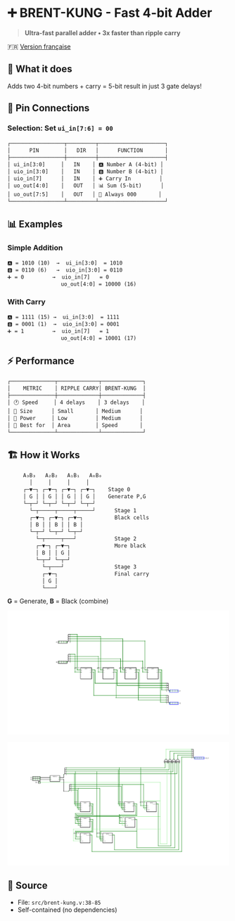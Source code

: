 # ➕ BRENT-KUNG - Fast 4-bit Adder

> **Ultra-fast parallel adder • 3x faster than ripple carry**

🇫🇷 [Version française](brent-kung_FR.md)

## 🎯 What it does
Adds two 4-bit numbers + carry = 5-bit result in just 3 gate delays!

## 🔌 Pin Connections

### Selection: Set `ui_in[7:6] = 00`

```
┌─────────────────┬─────────┬─────────────────────┐
│      PIN        │   DIR   │      FUNCTION       │
├─────────────────┼─────────┼─────────────────────┤
│ ui_in[3:0]     │   IN    │ 🅰️ Number A (4-bit) │
│ uio_in[3:0]    │   IN    │ 🅱️ Number B (4-bit) │
│ uio_in[7]      │   IN    │ ➕ Carry In         │
│ uo_out[4:0]    │   OUT   │ 📊 Sum (5-bit)      │
│ uo_out[7:5]    │   OUT   │ 🚫 Always 000       │
└─────────────────┴─────────┴─────────────────────┘
```

## 📊 Examples

### Simple Addition
```
🅰️ = 1010 (10)  →  ui_in[3:0]  = 1010
🅱️ = 0110 (6)   →  uio_in[3:0] = 0110  
➕ = 0         →  uio_in[7]   = 0
                 uo_out[4:0] = 10000 (16)
```

### With Carry
```
🅰️ = 1111 (15) →  ui_in[3:0]  = 1111
🅱️ = 0001 (1)  →  uio_in[3:0] = 0001
➕ = 1         →  uio_in[7]   = 1
                 uo_out[4:0] = 10001 (17)
```

## ⚡ Performance

```
┌──────────────┬─────────────┬─────────────┐
│    METRIC    │ RIPPLE CARRY│ BRENT-KUNG  │
├──────────────┼─────────────┼─────────────┤
│ 🕐 Speed     │ 4 delays    │ 3 delays    │
│ 📐 Size      │ Small       │ Medium      │
│ 🔋 Power     │ Low         │ Medium      │
│ 🎯 Best for  │ Area        │ Speed       │
└──────────────┴─────────────┴─────────────┘
```

## 🏗️ How it Works

```
     A₃B₃   A₂B₂   A₁B₁   A₀B₀
       │     │     │     │
     ┌─▼─┐ ┌─▼─┐ ┌─▼─┐ ┌─▼─┐    Stage 0
     │ G │ │ G │ │ G │ │ G │    Generate P,G
     └─┬─┘ └─┬─┘ └─┬─┘ └─┬─┘
       └─┬─────┬─────┬─────┘      Stage 1  
       ┌─▼─┐ ┌─▼─┐ ┌─▼─┐          Black cells
       │ B │ │ B │ │ B │
       └─┬─┘ └─┬─┘ └─┬─┘
         └─┬─────┬───┘            Stage 2
         ┌─▼─┐ ┌─▼─┐              More black
         │ B │ │ G │
         └─┬─┘ └─┬─┘
           └─┬───┘                Stage 3
           ┌─▼─┐                  Final carry
           │ G │
           └───┘
```

**G** = Generate, **B** = Black (combine)

![Brent-Kung Algorithm Stages](step0_4.png)

![4-bit Implementation](brent4.png)

## 📂 Source
- File: `src/brent-kung.v:38-85`
- Self-contained (no dependencies)